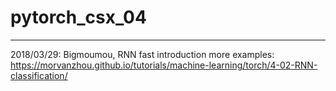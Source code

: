 # pytorch_csx_04
---

2018/03/29: Bigmoumou, RNN fast introduction
more examples: https://morvanzhou.github.io/tutorials/machine-learning/torch/4-02-RNN-classification/
